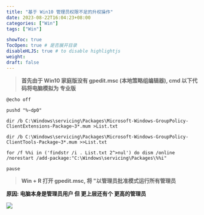 ```yaml
---
title: "基于 Win10 管理员权限不足的升权操作"
date: 2023-08-22T16:04:23+08:00
categories: ["Win"]
tags: ["Win"]

showToc: true
TocOpen: true # 是否展开目录
disableHLJS: true # to disable highlightjs
weight:
draft: false
---
```


> **首先由于 Win10 家庭版没有 gpedit.msc (本地策略组编辑器), cmd 以下代码将电脑模拟为 专业版**  

```
@echo off

pushd "%~dp0"

dir /b C:\Windows\servicing\Packages\Microsoft-Windows-GroupPolicy-ClientExtensions-Package~3*.mum >List.txt

dir /b C:\Windows\servicing\Packages\Microsoft-Windows-GroupPolicy-ClientTools-Package~3*.mum >>List.txt

for /f %%i in ('findstr /i . List.txt 2^>nul') do dism /online /norestart /add-package:"C:\Windows\servicing\Packages\%%i"

pause
```

> **Win + R 打开 gpedit.msc, 将 "以管理员批准模式运行所有管理员**  

**原因: 电脑本身是管理员用户 但 更上层还有个 更高的管理员**

![](https://qiniu.waite.wang/10a6313f58a89720c.png)
